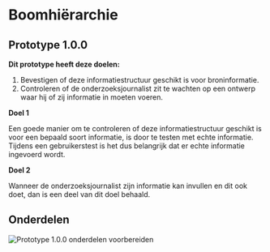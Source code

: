 # Boomhiërarchie


## Prototype 1.0.0

__Dit prototype heeft deze doelen:__

1. Bevestigen of deze informatiestructuur geschikt is voor broninformatie.
2. Controleren of de onderzoeksjournalist zit te wachten op een ontwerp waar hij of zij informatie in moeten voeren.

__Doel 1__

Een goede manier om te controleren of deze informatiestructuur geschikt is voor een bepaald soort informatie, is door te testen met echte informatie. Tijdens een gebruikerstest is het dus belangrijk dat er echte informatie ingevoerd wordt.

__Doel 2__

Wanneer de onderzoeksjournalist zijn informatie kan invullen en dit ook doet, dan is een deel van dit doel behaald.


## Onderdelen

![Prototype 1.0.0 onderdelen voorbereiden](content/prototype-1.0.0-components.jpg)





